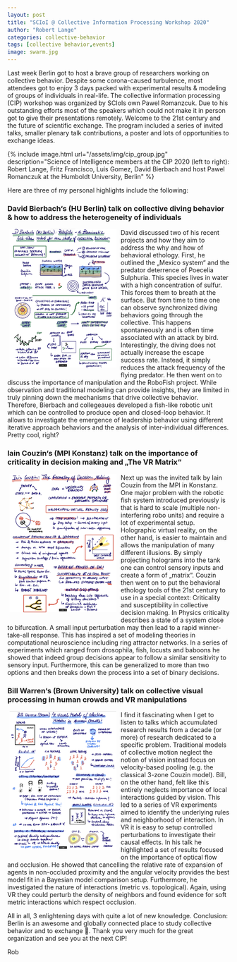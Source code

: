 ```yaml
---
layout: post
title: "SCIoI @ Collective Information Processing Workshop 2020"
author: "Robert Lange"
categories: collective-behavior
tags: [collective behavior,events]
image: swarm.jpg
---
```


Last week Berlin got to host a brave group of researchers working on collective behavior.  Despite some corona-caused turbulence, most attendees got to enjoy 3 days packed with experimental results & modeling of groups of individuals in real-life. The collective information processing (CIP) workshop was organized by SCIoIs own Pawel Romanzcuk. Due to his outstanding efforts most of the speakers which could not make it in person got to give their presentations remotely. Welcome to the 21st century and the future of scientific exchange. The program included a series of invited talks, smaller plenary talk contributions, a poster and lots of opportunities to exchange ideas.

{% include image.html url="/assets/img/cip_group.jpg" description="Science of Intelligence members at the CIP 2020 (left to right): Robert Lange, Fritz Francisco, Luis Gomez, David Bierbach and host Pawel Romanczuk at the Humboldt University, Berlin" %}

Here are three of my personal highlights include the following:

### David Bierbach‘s (HU Berlin) talk on collective diving behavior & how to address the heterogeneity of individuals

<a href="/assets/img/bierbach.jpeg" data-lightbox="1" title="Notes from David Bierbach's talk."><img src="/assets/img/bierbach.jpeg" style="float:left; width: 48%; margin-right: 2%; margin-left: 1%; margin-bottom: 1em;" title="Notes from David Bierbach's talk."></a>
David discussed two of his recent projects and how they aim to address the why and how of behavioral ethology. First, he outlined the „Mexico system“ and the predator deterrence of Poecelia Sulphuria. This species lives in water with a high concentration of sulfur. This forces them to breath at the surface. But from time to time one can observe synchronized diving behaviors going through the collective. This happens spontaneously and is often time associated with an attack by bird.  Interestingly, the diving does not actually increase the escape success rate. Instead, it simply reduces the attack frequency of the flying predator.  He then went on to discuss the importance of manipulation and the RoboFish project. While observation and traditional modeling can provide insights, they are limited in truly pinning down the mechanisms that drive collective behavior. Therefore, Bierbach and collegeaues developed a fish-like robotic unit which can be controlled to produce open and closed-loop behavior. It allows to investigate the emergence of leadership behavior using different iterative approach behaviors and the analysis of inter-individual differences. Pretty cool, right?

### Iain Couzin‘s (MPI Konstanz) talk on the importance of criticality in decision making and „The VR Matrix“

<a href="/assets/img/couzin.jpeg" data-lightbox="1" title="Notes from Iain Couzin's talk."><img src="/assets/img/couzin.jpeg" style="float:left; width: 48%; margin-right: 2%; margin-left: 1%; margin-bottom: 1em;" title="Notes from Iain Couzin's talk."></a>
Next up was the invited talk by Iain Couzin from the MPI in Konstanz. One major problem with the robotic fish system introduced previously is that is hard to scale (multiple non-interfering robo units) and require a lot of experimental setup. Holographic virtual reality, on the other hand, is easier to maintain and allows the manipulation of many different illusions. By simply projecting holograms into the tank one can control sensory inputs and create a form of „matrix“. Couzin then went on to put the behavioral ethology tools of the 21st century to use in a special context: Criticality and susceptibility in collective decision making. In Physics criticality describes a state of a system close to bifurcation. A small input perturbation may then lead to a rapid winner-take-all response. This has inspired a set of modeling theories in computational neuroscience including ring attractor networks. In a series of experiments which ranged from drosophila, fish, locusts and baboons he showed that indeed group decisions appear to follow a similar sensitivity to sensory input. Furthermore, this can be generalized to more than two options and then breaks down the process into a set of binary decisions.

### Bill Warren‘s (Brown University) talk on collective visual processing in human crowds and VR manipulations

<a href="/assets/img/warren.jpeg" data-lightbox="1" title="Notes from Bill Warren's talk."><img src="/assets/img/warren.jpeg" style="float:left; width: 48%; margin-right: 2%; margin-left: 1%; margin-bottom: 1em;" title="Notes from Bill Warren's talk."></a>
I find it fascinating when I get to listen to talks which accumulated research results from a decade (or more) of research dedicated to a specific problem. Traditional models of collective motion neglect the notion of vision instead focus on velocity-based pooling (e.g. the classical 3-zone Couzin model). Bill, on the other hand, felt like this entirely neglects importance of local interactions guided by vision. This led to a series of VR experiments aimed to identify the underlying rules and neighborhood of interaction. In VR it is easy to setup controlled perturbations to investigate their causal effects. In his talk he highlighted a set of results focused on the importance of optical flow and occlusion. He showed that cancelling the relative rate of expansion of agents in non-occluded proximity and the angular velocity provides the best model fit in a Bayesian model comparison setup. Furthermore, he investigated the nature of interactions (metric vs. topological). Again, using VR they could perturb the density of neighbors and found evidence for soft metric interactions which respect occlusion.

All in all, 3 enlightening days with quite a lot of new knowledge. Conclusion: Berlin is an awesome and globally connected place to study collective behavior and to exchange 🤗. Thank you very much for the great organization and see you at the next CIP!

Rob
